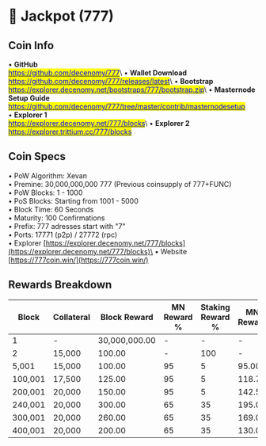 # 🔸 Jackpot (777)

## Coin Info

• **GitHub**\
[<mark style="color:blue;">https://github.com/decenomy/777</mark>](https://github.com/decenomy/777)<mark style="color:blue;"></mark>\ <mark style="color:blue;"></mark>• **Wallet Download**\
[<mark style="color:blue;">https://github.com/decenomy/777/releases/latest</mark>](https://github.com/decenomy/777/releases/latest)<mark style="color:blue;"></mark>\ <mark style="color:blue;"></mark>• **Bootstrap**\
[<mark style="color:blue;">https://explorer.decenomy.net/bootstraps/777/bootstrap.zip</mark>](https://explorer.decenomy.net/bootstraps/777/bootstrap.zip)<mark style="color:blue;"></mark>\ <mark style="color:blue;"></mark>• **Masternode Setup Guide**\
[<mark style="color:blue;">https://github.com/decenomy/777/tree/master/contrib/masternodesetup</mark>](https://github.com/decenomy/777/tree/master/contrib/masternodesetup)\
• **Explorer 1** \
[<mark style="color:blue;">https://explorer.decenomy.net/777/blocks</mark>](https://explorer.decenomy.net/777/blocks)<mark style="color:blue;"></mark>\ <mark style="color:blue;"></mark>• **Explorer 2**\
[<mark style="color:blue;">https://explorer.trittium.cc/777/blocks</mark>](https://explorer.trittium.cc/777/blocks)<mark style="color:blue;"></mark>

## Coin Specs

• PoW Algorithm: Xevan\
• Premine: 30,000,000,000 777 (Previous coinsupply of 777+FUNC)\
• PoW Blocks: 1 - 1000\
• PoS Blocks: Starting from 1001 - 5000\
• Block Time: 60 Seconds\
• Maturity: 100 Confirmations\
• Prefix: 777 adresses start with "7"\
• Ports: 17771 (p2p) / 27772 (rpc)\
• Explorer [https://explorer.decenomy.net/777/blocks](https://explorer.decenomy.net/777/blocks)\
• Website [https://777coin.win/](https://777coin.win/)

## Rewards Breakdown

| Block   | Collateral | Block Reward  | MN Reward % | Staking Reward % | MN Reward | Staker Reward |
| ------- | ---------- | ------------- | ----------- | ---------------- | --------- | ------------- |
| 1       | -          | 30,000,000.00 | -           | -                | -         | -             |
| 2       | 15,000     | 100.00        | -           | 100              | -         | 100.00        |
| 5,001   | 15,000     | 100.00        | 95          | 5                | 95.00     | 5.00          |
| 100,001 | 17,500     | 125.00        | 95          | 5                | 118.75    | 6.25          |
| 200,001 | 20,000     | 150.00        | 95          | 5                | 142.50    | 7.50          |
| 240,001 | 20,000     | 300.00        | 65          | 35               | 195.00    | 105.00        |
| 300,001 | 20,000     | 260.00        | 65          | 35               | 169.00    | 91.00         |
| 400,001 | 20,000     | 200.00        | 65          | 35               | 130.00    | 70.00         |
